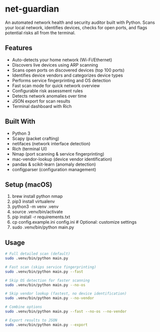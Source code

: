 # net-guardian

An automated network health and security auditor built with Python. Scans your local network, identifies devices, checks for open ports, and flags potential risks all from the terminal.

## Features

- Auto-detects your home network (Wi-Fi/Ethernet)
- Discovers live devices using ARP scanning
- Scans open ports on discovered devices (top 100 ports)
- Identifies device vendors and categorizes device types
- Performs service fingerprinting and OS detection
- Fast scan mode for quick network overview
- Configurable risk assessment rules
- Detects network anomalies over time
- JSON export for scan results
- Terminal dashboard with Rich

## Built With

- Python 3
- Scapy (packet crafting)
- netifaces (network interface detection)
- Rich (terminal UI)
- Nmap (port scanning & service fingerprinting)
- mac-vendor-lookup (device vendor identification)
- pandas & scikit-learn (anomaly detection)
- configparser (configuration management)

## Setup (macOS)

1. brew install python nmap
2. pip3 install virtualenv
3. python3 -m venv .venv
4. source .venv/bin/activate
5. pip install -r requirements.txt
6. cp config.example.ini config.ini # Optional: customize settings
7. sudo .venv/bin/python main.py

## Usage

```bash
# Full detailed scan (default)
sudo .venv/bin/python main.py

# Fast scan (skips service fingerprinting)
sudo .venv/bin/python main.py --fast

# Skip OS detection for faster scanning
sudo .venv/bin/python main.py --no-os

# Skip vendor lookup (fastest, no device identification)
sudo .venv/bin/python main.py --no-vendor

# Combine options
sudo .venv/bin/python main.py --fast --no-os --no-vendor

# Export results to JSON
sudo .venv/bin/python main.py --export
```
